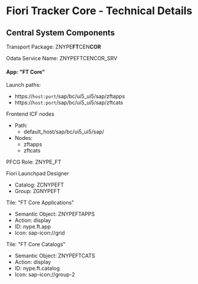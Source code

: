 # Fiori Tracker Core - Technical Details

## Central System Components

Transport Package: ZNYPE**FT**CEN**COR**

Odata Service Name: ZNYPEFTCENCOR_SRV

#### App: "FT Core"

Launch paths:
* https://`host:port`/sap/bc/ui5_ui5/sap/zftapps
* https://`host:port`/sap/bc/ui5_ui5/sap/zftcats

Frontend ICF nodes
* Path:
    * default_host/sap/bc/ui5_ui5/sap/
* Nodes:
    * zftapps
    * zftcats

PFCG Role: ZNYPE_FT

Fiori Launchpad Designer<br>
* Catalog: ZCNYPEFT
* Group: ZGNYPEFT

Tile: "FT Core Applications"<br>
* Semantic Object: ZNYPEFTAPPS
* Action: display
* ID: nype.ft.app
* Icon: sap-icon://grid

Tile: "FT Core Catalogs"<br>
* Semantic Object: ZNYPEFTCATS
* Action: display
* ID:  nype.ft.catalog
* Icon: sap-icon://group-2
